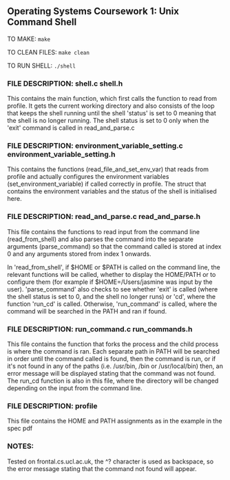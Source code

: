 ## Operating Systems Coursework 1: Unix Command Shell

TO MAKE: ```make```

TO CLEAN FILES: ```make clean```

TO RUN SHELL: ```./shell```


### FILE DESCRIPTION: shell.c shell.h
This contains the main function, which first calls the function to read from profile. It gets the current working directory and also consists of the loop that keeps the shell running until the shell 'status' is set to 0 meaning that the shell is no longer running. The shell status is set to 0 only when the 'exit' command is called in read_and_parse.c

### FILE DESCRIPTION: environment_variable_setting.c environment_variable_setting.h
This contains the functions (read_file_and_set_env_var) that reads from profile and actually configures the environment variables (set_environment_variable) if called correctly in profile. The struct that contains the environment variables and the status of the shell is initialised here. 

### FILE DESCRIPTION: read_and_parse.c read_and_parse.h
This file contains the functions to read input from the command line (read_from_shell) and also parses the command into the separate arguments (parse_command) so that the command called is stored at index 0 and any arguments stored from index 1 onwards. 

In 'read_from_shell', if $HOME or $PATH is called on the command line, the relevant functions will be called, whether to display the HOME/PATH or to configure them (for example if $HOME=/Users/jasmine was input by the user). 'parse_command' also checks to see whether 'exit' is called (where the shell status is set to 0, and the shell no longer runs) or 'cd', where the function 'run_cd' is called. Otherwise, 'run_command' is called, where the command will be searched in the PATH and ran if found.

### FILE DESCRIPTION: run_command.c run_commands.h
This file contains the function that forks the process and the child process is where the command is ran. Each separate path in PATH will be searched in order until the command called is found, then the command is run, or if it's not found in any of the paths (i.e. /usr/bin, /bin or /usr/local/bin) then, an error message will be displayed stating that the command was not found. The run_cd function is also in this file, where the directory will be changed depending on the input from the command line.

### FILE DESCRIPTION: profile
This file contains the HOME and PATH assignments as in the example in the spec pdf

### NOTES:
Tested on frontal.cs.ucl.ac.uk, the ^? character is used as backspace, so the error message stating that the command not found will appear.
